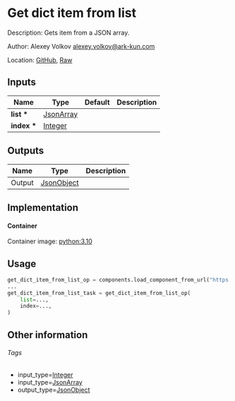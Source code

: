 <!-- BEGIN_GENERATED_CONTENT -->
# Get dict item from list

Description: Gets item from a JSON array.

Author: Alexey Volkov <alexey.volkov@ark-kun.com>

Location: [GitHub](https://github.com/Ark-kun/pipeline_components/blob/master/components/json/List/Get/Dict/component.yaml), [Raw](https://raw.githubusercontent.com/Ark-kun/pipeline_components/master/components/json/List/Get/Dict/component.yaml)

## Inputs

|Name|Type|Default|Description|
|-|-|-|-|
|**list** **\***|[JsonArray]|||
|**index** **\***|[Integer]|||

## Outputs

|Name|Type|Description|
|-|-|-|
|Output|[JsonObject]||

## Implementation

#### Container

Container image: [python:3.10](https://hub.docker.com/r/_/python)

## Usage

```python
get_dict_item_from_list_op = components.load_component_from_url("https://raw.githubusercontent.com/Ark-kun/pipeline_components/master/components/json/List/Get/Dict/component.yaml")
...
get_dict_item_from_list_task = get_dict_item_from_list_op(
    list=...,
    index=...,
)
```

## Other information

###### Tags

* input_type=[Integer]
* input_type=[JsonArray]
* output_type=[JsonObject]

[Integer]: https://github.com/Ark-kun/pipeline_components/tree/master/types/Integer
[JsonArray]: https://github.com/Ark-kun/pipeline_components/tree/master/types/JsonArray
[JsonObject]: https://github.com/Ark-kun/pipeline_components/tree/master/types/JsonObject
<!-- END_GENERATED_CONTENT -->
